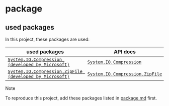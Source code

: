 # package
## used packages
In this project, these packages are used:

| used packages | API docs |
| --- | --- |
|[`System.IO.Compression (developed by Microsoft)`](https://www.nuget.org/packages/System.IO.Compression/4.3.0?_src=template) | [`System.IO.Compression`](https://learn.microsoft.com/en-us/dotnet/api/system.io.compression?view=net-9.0) |
|[`System.IO.Compression.ZipFile (developed by Microsoft)`](https://www.nuget.org/packages/System.IO.Compression.ZipFile/4.3.0?_src=template) | [`System.IO.Compression.ZipFile`](https://learn.microsoft.com/en-us/dotnet/api/system.io.compression.zipfile?view=net-9.0)|


> [!NOTE]
> To reproduce this project, add these packages listed in [package.md](https://github.com/40843245/CSharp-Project/blob/main/File%20Handler/Zipper/package.md) first.

